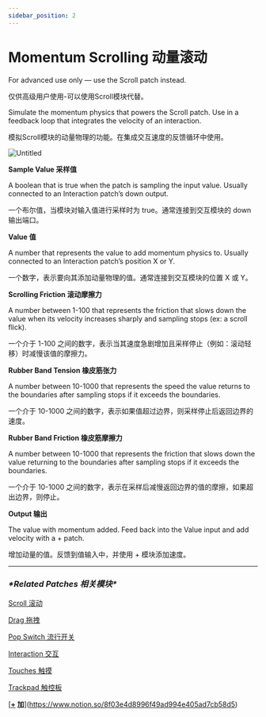 ```yaml
---
sidebar_position: 2
---
```


# Momentum Scrolling 动量滚动

For advanced use only — use the Scroll patch instead.

仅供高级用户使用-可以使用Scroll模块代替。

Simulate the momentum physics that powers the Scroll patch. Use in a feedback loop that integrates the velocity of an interaction.

模拟Scroll模块的动量物理的功能。在集成交互速度的反馈循环中使用。

![Untitled](https://s3.us-west-2.amazonaws.com/secure.notion-static.com/dd806c8e-d986-4050-b020-af598cba7f32/Untitled.png?X-Amz-Algorithm=AWS4-HMAC-SHA256&X-Amz-Content-Sha256=UNSIGNED-PAYLOAD&X-Amz-Credential=AKIAT73L2G45EIPT3X45%2F20220602%2Fus-west-2%2Fs3%2Faws4_request&X-Amz-Date=20220602T171015Z&X-Amz-Expires=86400&X-Amz-Signature=a3da5b279d873a21ce547a14ccd6e299e01619015af0dcb2337871e736af0bf1&X-Amz-SignedHeaders=host&response-content-disposition=filename%20%3D%22Untitled.png%22&x-id=GetObject)

**Sample Value 采样值**

A boolean that is true when the patch is sampling the input value. Usually connected to an Interaction patch’s down output.

一个布尔值，当模块对输入值进行采样时为 true。通常连接到交互模块的 down 输出端口。

**Value 值**

A number that represents the value to add momentum physics to. Usually connected to an Interaction patch’s position X or Y.

一个数字，表示要向其添加动量物理的值。通常连接到交互模块的位置 X 或 Y。

**Scrolling Friction 滚动摩擦力**

A number between 1-100 that represents the friction that slows down the value when its velocity increases sharply and sampling stops (ex: a scroll flick).

一个介于 1-100 之间的数字，表示当其速度急剧增加且采样停止（例如：滚动轻移）时减慢该值的摩擦力。

**Rubber Band Tension 橡皮筋张力**

A number between 10-1000 that represents the speed the value returns to the boundaries after sampling stops if it exceeds the boundaries.

一个介于 10-1000 之间的数字，表示如果值超过边界，则采样停止后返回边界的速度。

**Rubber Band Friction 橡皮筋摩擦力**

A number between 10-1000 that represents the friction that slows down the value returning to the boundaries after sampling stops if it exceeds the boundaries.

一个介于 10-1000 之间的数字，表示在采样后减慢返回边界的值的摩擦，如果超出边界，则停止。

**Output 输出**

The value with momentum added. Feed back into the Value input and add velocity with a + patch.

增加动量的值。反馈到值输入中，并使用 + 模块添加速度。

------

### ***\*Related Patches 相关模块\****

[Scroll 滚动](https://www.notion.so/Scroll-2f1508bfbec742279786513c26602209)

[Drag 拖拽](https://www.notion.so/Drag-3a3c7a4a7cc140e0b845728f2cb2b68f)

[Pop Switch 流行开关](https://www.notion.so/Pop-Switch-e83d8b2e102c466db20fbe80716861c3)

[Interaction 交互](https://www.notion.so/Interaction-8cd3ac66434546eda4b4bcf8173958fc)

[Touches 触摸](https://www.notion.so/Touches-2a30a276b98e4c11b8b23bda1cde914c)

[Trackpad 触控板](https://www.notion.so/Trackpad-b999de442b7342ed9a00aa3f9547ea65)

[**[+](https://origami.design/documentation/patches/builtin.math.add.html) 加**](https://www.notion.so/8f03e4d8996f49ad994e405ad7cb58d5)
